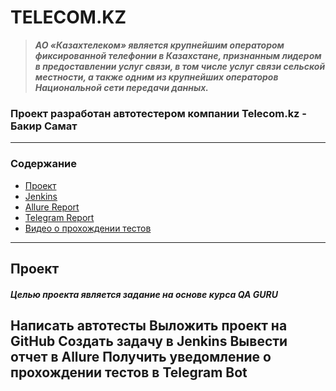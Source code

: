 # TELECOM.KZ
> ***АО «Казахтелеком» является крупнейшим оператором фиксированной телефонии в Казахстане, признанным лидером в предоставлении услуг связи, в том числе услуг связи сельской местности, а также одним из крупнейших операторов Национальной сети передачи данных.***

### Проект разработан автотестером компании Telecom.kz - Бакир Самат  
---
### Содержание

- [Проект](#Проект)
- [Jenkins](#Jenkins)
- [Allure Report](#Allure-Report)
- [Telegram Report](#Telegram-Report)
- [Видео о прохождении тестов](#Видео-о-прохождении-тестов)

---
## Проект
##### Целью проекта является задание на основе курса QA GURU 
Написать автотесты
Выложить проект на GitHub
Создать задачу в Jenkins
Вывести отчет в Allure
Получить уведомление о прохождении тестов в Telegram Bot
---
